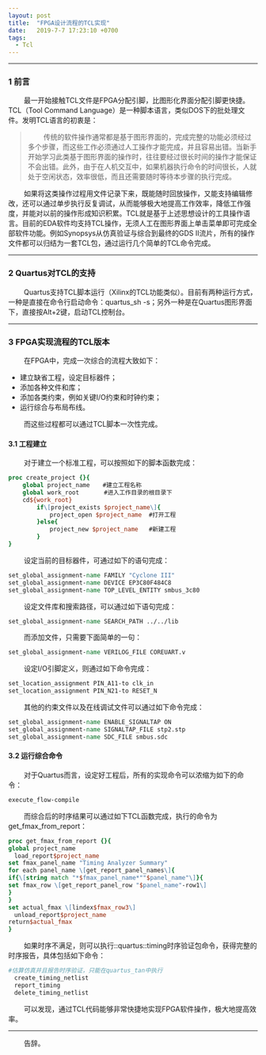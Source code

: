```yaml
---
layout: post
title:  "FPGA设计流程的TCL实现"
date:   2019-7-7 17:23:10 +0700
tags:
  - Tcl
---
```


-------
### 1 前言

&#160; &#160; &#160; &#160; 最一开始接触TCL文件是FPGA分配引脚，比图形化界面分配引脚更快捷。TCL（Tool Command Language）是一种脚本语言，类似DOS下的批处理文件。发明TCL语言的初衷是：

> &#160; &#160; &#160; &#160; 传统的软件操作通常都是基于图形界面的，完成完整的功能必须经过多个步骤，而这些工作必须通过人工操作才能完成，并且容易出错。当新手开始学习此类基于图形界面的操作时，往往要经过很长时间的操作才能保证不会出错。此外，由于在人机交互中，如果机器执行命令的时间很长，人就处于空闲状态，效率很低，而且还需要随时等待本步骤的执行完成。


&#160; &#160; &#160; &#160; 如果将这类操作过程用文件记录下来，既能随时回放操作，又能支持编辑修改，还可以通过单步执行反复调试，从而能够极大地提高工作效率，降低工作强度，并能对以前的操作形成知识积累。TCL就是基于上述思想设计的工具操作语言。目前的EDA软件均支持TCL操作，无须人工在图形界面上单击菜单即可完成全部软件功能。例如Synopsys从仿真验证与综合到最终的GDS II流片，所有的操作文件都可以归结为一套TCL包，通过运行几个简单的TCL命令完成。

----------

### 2 Quartus对TCL的支持

&#160; &#160; &#160; &#160; Quartus支持TCL脚本运行（Xilinx的TCL功能类似）。目前有两种运行方式，一种是直接在命令行启动命令：quartus_sh -s；另外一种是在Quartus图形界面下，直接按Alt+2键，启动TCL控制台。

----

### 3 FPGA实现流程的TCL版本

&#160; &#160; &#160; &#160; 在FPGA中，完成一次综合的流程大致如下：

* 建立缺省工程，设定目标器件；
* 添加各种文件和库；
* 添加各类约束，例如关键I/O约束和时钟约束；
* 运行综合与布局布线。

&#160; &#160; &#160; &#160; 而这些过程都可以通过TCL脚本一次性完成。

#### 3.1 工程建立

&#160; &#160; &#160; &#160; 对于建立一个标准工程，可以按照如下的脚本函数完成：
```tcl
proc create_project {}{  
    global project_name　  #建立工程名称  
    global work_root       #进入工作目录的根目录下  
    cd${work_root}  
        if\[project_exists $project_name\]{  
　          project_open $project_name  #打开工程  
        }else{  
　          project_new $project_name   #新建工程  
        }  
} 
```
&#160; &#160; &#160; &#160; 设定当前的目标器件，可通过如下的语句完成：

```tcl
set_global_assignment-name FAMILY "Cyclone III"  
set_global_assignment-name DEVICE EP3C80F484C8  
set_global_assignment-name TOP_LEVEL_ENTITY smbus_3c80 
```

&#160; &#160; &#160; &#160; 设定文件库和搜索路径，可以通过如下语句完成：
```tcl
set_global_assignment-name SEARCH_PATH ../../lib 
```

&#160; &#160; &#160; &#160; 而添加文件，只需要下面简单的一句：

```tcl
set_global_assignment-name VERILOG_FILE COREUART.v 
```

&#160; &#160; &#160; &#160; 设定I/O引脚定义，则通过如下命令完成：

```tcl
set_location_assignment PIN_A11-to clk_in  
set_location_assignment PIN_N21-to RESET_N 
```

&#160; &#160; &#160; &#160; 其他的约束文件以及在线调试文件可以通过如下命令完成：

```tcl
set_global_assignment-name ENABLE_SIGNALTAP ON  
set_global_assignment-name SIGNALTAP_FILE stp2.stp  
set_global_assignment-name SDC_FILE smbus.sdc 
```


#### 3.2 运行综合命令

&#160; &#160; &#160; &#160; 对于Quartus而言，设定好工程后，所有的实现命令可以浓缩为如下的命令：

```tcl
execute_flow-compile 
```

&#160; &#160; &#160; &#160; 而综合后的时序结果可以通过如下TCL函数完成，执行的命令为get_fmax_from_report：

```tcl
proc get_fmax_from_report {}{  
global project_name  
　load_report$project_name  
set fmax_panel_name "Timing Analyzer Summary"  
for each panel_name \[get_report_panel_names\]{  
if{\[string match "*$fmax_panel_name*""$panel_name"\]}{  
set fmax_row \[get_report_panel_row "$panel_name"-row1\]  
}  
}  
set actual_fmax \[lindex$fmax_row3\]  
　unload_report$project_name  
return$actual_fmax  
} 
```

&#160; &#160; &#160; &#160; 如果时序不满足，则可以执行::quartus::timing时序验证包命令，获得完整的时序报告，具体包括如下命令：

```tcl
#估算仿真并且报告时序验证，只能在quartus_tan中执行  
　create_timing_netlist  
　report_timing  
　delete_timing_netlist 
```
&#160; &#160; &#160; &#160; 可以发现，通过TCL代码能够非常快捷地实现FPGA软件操作，极大地提高效率。

----
&#160; &#160; &#160; &#160; 告辞。

